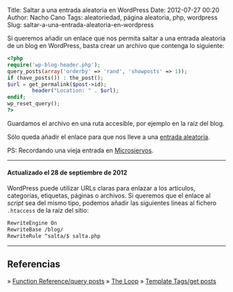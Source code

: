Title: Saltar a una entrada aleatoria en WordPress
Date: 2012-07-27 00:20
Author: Nacho Cano
Tags: aleatoriedad, página aleatoria, php, wordpress
Slug: saltar-a-una-entrada-aleatoria-en-wordpress

Si queremos añadir un enlace que nos permita saltar a una entrada
aleatoria de un blog en WordPress, basta crear un archivo que contenga
lo siguiente:

```php
<?php
require('wp-blog-header.php');
query_posts(array('orderby' => 'rand', 'showposts' => 1));
if (have_posts()) : the_post();
$url = get_permalink($post->id);
        header("Location: " . $url);
endif;
wp_reset_query();
?>
```

Guardamos el archivo en una ruta accesible, por ejemplo en la raíz del
blog.

Sólo queda añadir el enlace para que nos lleve a una [entrada
aleatoria][].

PS: Recordando una vieja entrada en [Microsiervos][].

* * * * *

#### Actualizado el 28 de septiembre de 2012

WordPress puede utilizar URLs claras para enlazar a los artículos,
categorías, etiquetas, páginas o archivos. Si queremos que el enlace al
_script_ sea del mismo tipo, podemos añadir las siguientes líneas al
fichero `.htaccess` de la raíz del sitio:

```bash
RewriteEngine On
RewriteBase /blog/
RewriteRule ^salta/$ salta.php
```

* * * * *

Referencias
-----------

» [Function Reference/query posts][]
» [The Loop][]
» [Template Tags/get posts][]

  [Microsiervos]: http://www.microsiervos.com/archivo/general/salta.html
    "Microsiervos"
  [entrada aleatoria]: /salta/
    "Salta a una entrada aleatoria"
  [Function Reference/query posts]: http://codex.wordpress.org/Function_Reference/query_posts
    "Function Reference/query posts"
  [The Loop]: http://codex.wordpress.org/The_Loop
    "The Loop"
  [Template Tags/get posts]: https://codex.wordpress.org/Function_Reference/get_posts
    "Template Tags/get posts"
